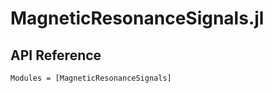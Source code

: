 # MagneticResonanceSignals.jl

## API Reference

```@autodocs
Modules = [MagneticResonanceSignals]
```

